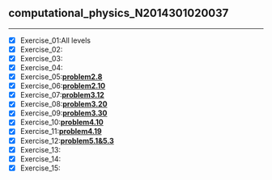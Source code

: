 ## computational_physics_N2014301020037   
***        
- [x] Exercise_01:All levels     
- [x] Exercise_02:      
- [x] Exercise_03:     
- [x] Exercise_04:    
- [x] Exercise_05:**[problem2.8](https://github.com/humorson/computational_physics_N2014301020037/blob/master/exercise_05/exercise_05.md)**    
- [x] Exercise_06:**[problem2.10](https://github.com/humorson/computational_physics_N2014301020037/blob/master/exercise_06/exercise_06.md)**     
- [x] Exercise_07:**[problem3.12](https://github.com/humorson/computational_physics_N2014301020037/blob/master/exercise_07.md)**   
- [x] Exercise_08:**[problem3.20](https://github.com/humorson/computational_physics_N2014301020037/blob/master/exercise_08/exercise_08.md)**     
- [x] Exercise_09:**[problem3.30](https://github.com/humorson/computational_physics_N2014301020037/edit/master/exercise_09/exercise_09.md)**        
- [x] Exercise_10:**[problem4.10](https://github.com/humorson/computational_physics_N2014301020037/blob/master/exercise_10/exercise_10.md)**      
- [x] Exercise_11:**[problem4.19](https://github.com/humorson/computational_physics_N2014301020037/blob/master/exercise_11/exercise_11.md)**             
- [x] Exercise_12:**[problem5.1&5.3](https://github.com/humorson/computational_physics_N2014301020037/blob/master/exercise_12/exercise_12.md)**      
- [x] Exercise_13:    
- [x] Exercise_14:    
- [x] Exercise_15:
